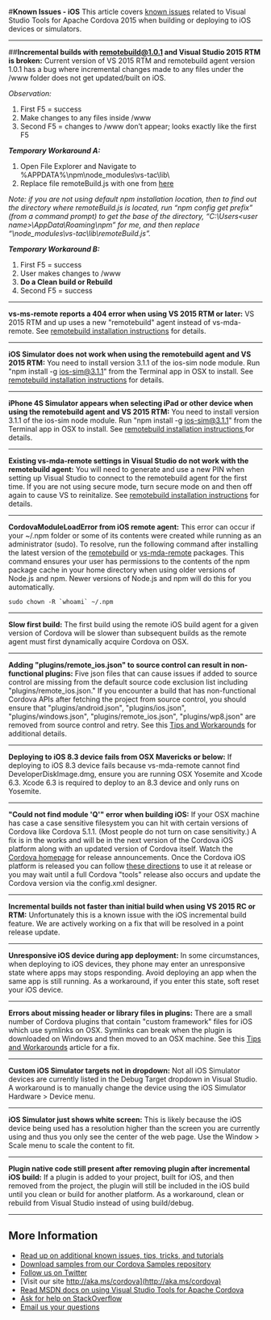 <properties pageTitle="Known Issues - iOS"
  description="This is an article on bower tutorial"
  services="" 
  documentationCenter=""
  authors="bursteg" />

#**Known Issues - iOS**
This article covers [known issues](../cordova-docs-readme.md#knownissues) related to Visual Studio Tools for Apache Cordova 2015 when building or deploying to iOS devices or simulators.

----------
##**Incremental builds with remotebuild@1.0.1 and Visual Studio 2015 RTM is broken:**
Current version of VS 2015 RTM and remotebuild agent version 1.0.1 has a bug where incremental changes made to any files under the /www folder does not get updated/built on iOS.

*Observation:*

1.	First F5 = success
2.	Make changes to any files inside /www
3.	Second F5 = changes to /www don’t appear; looks exactly like the first F5


***Temporary Workaround A:***

1. Open File Explorer and Navigate to %APPDATA%\npm\node_modules\vs-tac\lib\
2. Replace file remoteBuild.js with one from [here](https://raw.githubusercontent.com/Microsoft/cordova-docs/master/known-issues/ios-remote-incremental-build-fix/remoteBuild.js)

*Note: if you are not using default npm installation location, then to find out the directory where remoteBuild.js is located, run “npm config get prefix” (from a command prompt) to get the base of the directory, “C:\Users\<user name>\AppData\Roaming\npm” for me, and then replace “\node_modules\vs-tac\lib\remoteBuild.js”.*


***Temporary Workaround B:***

1. First F5 = success
2. User makes changes to /www
3. **Do a Clean build or Rebuild**
4. Second F5 = success


----------
**vs-ms-remote reports a 404 error when using VS 2015 RTM or later:** VS 2015 RTM and up uses a new "remotebuild" agent instead of vs-mda-remote. See [remotebuild installation instructions](http://go.microsoft.com/fwlink/?LinkID=533745) for details.

----------
**iOS Simulator does not work when using the remotebuild agent and VS 2015 RTM:** You need to install version 3.1.1 of the ios-sim node module. Run "npm install -g ios-sim@3.1.1" from the Terminal app in OSX to install. See [remotebuild installation instructions](http://go.microsoft.com/fwlink/?LinkID=533745) for details.

----------
**iPhone 4S Simulator appears when selecting iPad or other device when using the remotebuild agent and VS 2015 RTM:** You need to install version 3.1.1 of the ios-sim node module. Run "npm install -g ios-sim@3.1.1" from the Terminal app in OSX to install. See [remotebuild installation instructions ](http://go.microsoft.com/fwlink/?LinkID=533745) for details.

----------
**Existing vs-mda-remote settings in Visual Studio do not work with the remotebuild agent:** You will need to generate and use a new PIN when setting up Visual Studio to connect to the remotebuild agent for the first time. If you are not using secure mode, turn secure mode on and then off again to cause VS to reinitalize. See [remotebuild installation instructions](http://go.microsoft.com/fwlink/?LinkID=533745) for details.

----------
**CordovaModuleLoadError from iOS remote agent:** This error can occur if your ~/.npm folder or some of its contents were created while running as an administrator (sudo). To resolve, run the following command after installing the latest version of the [remotebuild](https://www.npmjs.com/package/remotebuild) or [vs-mda-remote](https://www.npmjs.com/package/vs-mda-remote) packages. This command ensures your user has permissions to the contents of the npm package cache in your home directory when using older versions of Node.js and npm. Newer versions of Node.js and npm will do this for you automatically.

    sudo chown -R `whoami` ~/.npm

----------
**Slow first build:** The first build using the remote iOS build agent for a given version of Cordova will be slower than subsequent builds as the remote agent must first dynamically acquire Cordova on OSX.

----------
**Adding "plugins/remote_ios.json" to source control can result in non-functional plugins:** Five json files that can cause issues if added to source control are missing from the default source code exclusion list including "plugins/remote_ios.json." If you encounter a build that has non-functional Cordova APIs after fetching the project from source control, you should ensure that "plugins/android.json", "plugins/ios.json", "plugins/windows.json", "plugins/remote_ios.json", "plugins/wp8.json" are removed from source control and retry. See this [Tips and Workarounds](../tips-and-workarounds/general/tips-and-workarounds-general-readme.md#missingexclude) for additional details.

----------
**Deploying to iOS 8.3 device fails from OSX Mavericks or below:** If deploying to iOS 8.3 device fails because vs-mda-remote cannot find DeveloperDiskImage.dmg, ensure you are running OSX Yosemite and Xcode 6.3. Xcode 6.3 is required to deploy to an 8.3 device and only runs on Yosemite.

----------
**"Could not find module 'Q'" error when building iOS:** If your OSX machine has case a case sensitive filesystem you can hit with certain versions of Cordova like Cordova 5.1.1. (Most people do not turn on case sensitivity.) A fix is in the works and will be in the next version of the Cordova iOS platform along with an updated version of Cordova itself. Watch the [Cordova homepage](http://cordova.apache.org) for release announcements. Once the Cordova iOS platform is released you can follow [these directions](../tips-and-workarounds/general/tips-and-workarounds-general-readme.md#cordova-platform-ver) to use it at release or you may wait until a full Cordova "tools" release also occurs and update the Cordova version via the config.xml designer.

----------
**Incremental builds not faster than initial build when using VS 2015 RC or RTM:** Unfortunately this is a known issue with the iOS incremental build feature. We are actively working on a fix that will be resolved in a point release update.

----------
**Unresponsive iOS device during app deployment:** In some circumstances, when deploying to iOS devices, they phone may enter an unresponsive state where apps may stops responding. Avoid deploying an app when the same app is still running.
As a workaround, if you enter this state, soft reset your iOS device.

----------
**Errors about missing header or library files in plugins:** There are a small number of Cordova plugins that contain "custom framework" files for iOS which use symlinks on OSX. Symlinks can break when the plugin is downloaded on Windows and then moved to an OSX machine. See this [Tips and Workarounds](../tips-and-workarounds/ios/tips-and-workarounds-ios-readme.md#symlink) article for a fix.

----------
**Custom iOS Simulator targets not in dropdown:** Not all iOS Simulator devices are currently listed in the Debug Target dropdown in Visual Studio. A workaround is to manually change the device using the iOS Simulator Hardware > Device menu.

----------
**iOS Simulator just shows white screen:** This is likely because the iOS device being used has a resolution higher than the screen you are currently using and thus you only see the center of the web page. Use the Window > Scale menu to scale the content to fit.

----------
**Plugin native code still present after removing plugin after incremental iOS build:** If a plugin is added to your project, built for iOS, and then removed from the project, the plugin will still be included in the iOS build until you clean or build for another platform. As a workaround, clean or rebuild from Visual Studio instead of using build/debug.

----------
## More Information
* [Read up on additional known issues, tips, tricks, and tutorials](../cordova-docs-readme.md)
* [Download samples from our Cordova Samples repository](http://github.com/Microsoft/cordova-samples)
* [Follow us on Twitter](https://twitter.com/VSCordovaTools)
* [Visit our site http://aka.ms/cordova](http://aka.ms/cordova)
* [Read MSDN docs on using Visual Studio Tools for Apache Cordova](http://go.microsoft.com/fwlink/?LinkID=533794)
* [Ask for help on StackOverflow](http://stackoverflow.com/questions/tagged/visual-studio-cordova)
* [Email us your questions](mailto://multidevicehybridapp@microsoft.com)
